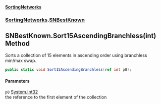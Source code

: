 #### [SortingNetworks](./index.md 'index')
### [SortingNetworks](./SortingNetworks.md 'SortingNetworks').[SNBestKnown](./SortingNetworks-SNBestKnown.md 'SortingNetworks.SNBestKnown')
## SNBestKnown.Sort15AscendingBranchless(int) Method
Sorts a collection of 15 elements in ascending order using branchless min/max swap.  
```csharp
public static void Sort15AscendingBranchless(ref int p0);
```
#### Parameters
<a name='SortingNetworks-SNBestKnown-Sort15AscendingBranchless(int)-p0'></a>
`p0` [System.Int32](https://docs.microsoft.com/en-us/dotnet/api/System.Int32 'System.Int32')  
the reference to the first element of the collection  
  
